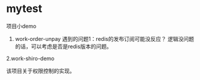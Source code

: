 # mytest

项目小demo

1. work-order-unpay
遇到的问题1：redis的发布订阅可能没反应？
逻辑没问题的话，可以考虑是否是redis版本的问题。

2.work-shiro-demo

该项目关于权限控制的实现。
